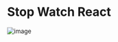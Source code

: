 
# Stop Watch React

![image](https://github.com/shahbazalamjobs/Stop-watch-React/assets/125631878/0c22225e-0c81-4400-b9f8-1aab715306ce)

